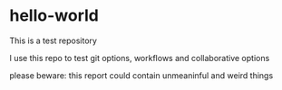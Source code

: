 # hello-world

This is a test repository

I use this repo to test git options, workflows and collaborative options

please beware: this report could contain unmeaninful and weird things
